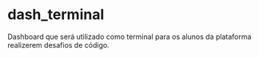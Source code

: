 # dash_terminal
Dashboard que será utilizado como terminal para os alunos da plataforma realizerem desafios de código.
